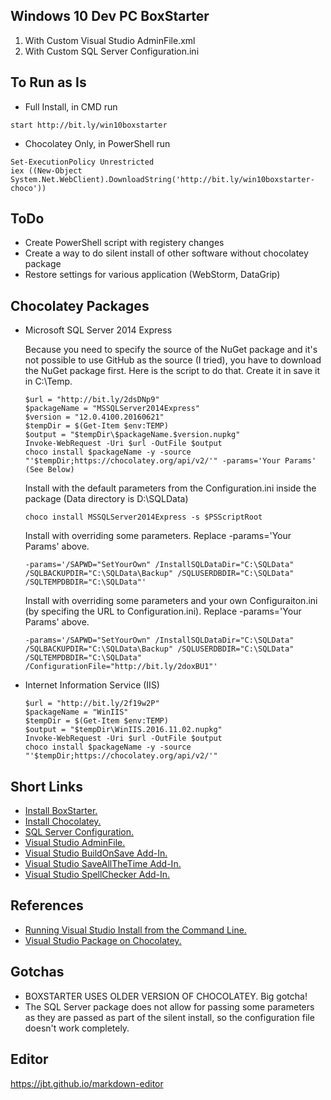 ## Windows 10 Dev PC BoxStarter
  1. With Custom Visual Studio AdminFile.xml
  2. With Custom SQL Server Configuration.ini

## To Run as Is
  * Full Install, in CMD run

  ```
  start http://bit.ly/win10boxstarter
  ```

  * Chocolatey Only, in PowerShell run
  ```
  Set-ExecutionPolicy Unrestricted
  iex ((New-Object System.Net.WebClient).DownloadString('http://bit.ly/win10boxstarter-choco'))
  ```

## ToDo
  * Create PowerShell script with registery changes
  * Create a way to do silent install of other software without chocolatey package
  * Restore settings for various application (WebStorm, DataGrip)

## Chocolatey Packages
  * Microsoft SQL Server 2014 Express

    Because you need to specify the source of the NuGet package and it's not possible to use GitHub as the source (I tried),
    you have to download the NuGet package first. Here is the script to do that. Create it in save it in C:\Temp.

    ```
    $url = "http://bit.ly/2dsDNp9"
    $packageName = "MSSQLServer2014Express"
    $version = "12.0.4100.20160621"
    $tempDir = $(Get-Item $env:TEMP)
    $output = "$tempDir\$packageName.$version.nupkg"
    Invoke-WebRequest -Uri $url -OutFile $output
    choco install $packageName -y -source "'$tempDir;https://chocolatey.org/api/v2/'" -params='Your Params' (See Below)
    ```

    Install with the default parameters from the Configuration.ini inside the package (Data directory is D:\SQLData)

    ```
    choco install MSSQLServer2014Express -s $PSScriptRoot
    ```

    Install with overriding some parameters. Replace -params='Your Params' above.

    ```
    -params='/SAPWD="SetYourOwn" /InstallSQLDataDir="C:\SQLData" /SQLBACKUPDIR="C:\SQLData\Backup" /SQLUSERDBDIR="C:\SQLData" /SQLTEMPDBDIR="C:\SQLData"'
    ```

    Install with overriding some parameters and your own Configuraiton.ini (by specifing the URL to Configuration.ini). Replace -params='Your Params' above.

    ```
    -params='/SAPWD="SetYourOwn" /InstallSQLDataDir="C:\SQLData" /SQLBACKUPDIR="C:\SQLData\Backup" /SQLUSERDBDIR="C:\SQLData" /SQLTEMPDBDIR="C:\SQLData" /ConfigurationFile="http://bit.ly/2doxBU1"'
    ```

  * Internet Information Service (IIS)
    ```
    $url = "http://bit.ly/2f19w2P"
    $packageName = "WinIIS"
    $tempDir = $(Get-Item $env:TEMP)
    $output = "$tempDir\WinIIS.2016.11.02.nupkg"
    Invoke-WebRequest -Uri $url -OutFile $output
    choco install $packageName -y -source "'$tempDir;https://chocolatey.org/api/v2/'"
    ```

## Short Links
  * [Install BoxStarter.](http://bit.ly/win10boxstarter)
  * [Install Chocolatey.](http://bit.ly/win10boxstarter-choco)
  * [SQL Server Configuration.](http://bit.ly/win10boxstarter-sqlserverconfig)
  * [Visual Studio AdminFile.](http://bit.ly/win10boxstarter-vsadmin)
  * [Visual Studio BuildOnSave Add-In.](http://bit.ly/win10boxstarert-vs-buildonsave)
  * [Visual Studio SaveAllTheTime Add-In.](http://bit.ly/win10boxstarert-vs-saveallthetime)
  * [Visual Studio SpellChecker Add-In.](http://bit.ly/win10boxstarter-vs-spellchecker)

## References
  * [Running Visual Studio Install from the Command Line.](https://msdn.microsoft.com/en-us/library/mt720584.aspx)
  * [Visual Studio Package on Chocolatey.](https://chocolatey.org/packages/VisualStudio2015Enterprise)

## Gotchas
  * BOXSTARTER USES OLDER VERSION OF CHOCOLATEY. Big gotcha!
  * The SQL Server package does not allow for passing some parameters as they are passed as part of the silent install, so the configuration file doesn't work completely.

## Editor
https://jbt.github.io/markdown-editor